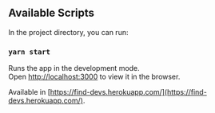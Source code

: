 ## Available Scripts

In the project directory, you can run:

### `yarn start`

Runs the app in the development mode.<br />
Open [http://localhost:3000](http://localhost:3000) to view it in the browser.

Available in [https://find-devs.herokuapp.com/](https://find-devs.herokuapp.com/).
